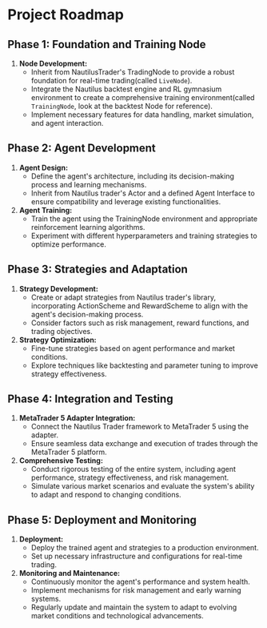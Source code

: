 # Project Roadmap

## **Phase 1: Foundation and Training Node**

1. **Node Development:**
   - Inherit from NautilusTrader's TradingNode to provide a robust foundation for real-time trading(called `LiveNode`).
   - Integrate the Nautilus backtest engine and RL gymnasium environment to create a comprehensive training environment(called `TrainingNode`, look at the backtest Node for reference).
   - Implement necessary features for data handling, market simulation, and agent interaction.

## **Phase 2: Agent Development**

1. **Agent Design:**
   - Define the agent's architecture, including its decision-making process and learning mechanisms.
   - Inherit from Nautilus trader's Actor and a defined Agent Interface to ensure compatibility and leverage existing functionalities.
2. **Agent Training:**
   - Train the agent using the TrainingNode environment and appropriate reinforcement learning algorithms.
   - Experiment with different hyperparameters and training strategies to optimize performance.

## **Phase 3: Strategies and Adaptation**

1. **Strategy Development:**
   - Create or adapt strategies from Nautilus trader's library, incorporating ActionScheme and RewardScheme to align with the agent's decision-making process.
   - Consider factors such as risk management, reward functions, and trading objectives.
2. **Strategy Optimization:**
   - Fine-tune strategies based on agent performance and market conditions.
   - Explore techniques like backtesting and parameter tuning to improve strategy effectiveness.

## **Phase 4: Integration and Testing**

1. **MetaTrader 5 Adapter Integration:**
   - Connect the Nautilus Trader framework to MetaTrader 5 using the adapter.
   - Ensure seamless data exchange and execution of trades through the MetaTrader 5 platform.
2. **Comprehensive Testing:**
   - Conduct rigorous testing of the entire system, including agent performance, strategy effectiveness, and risk management.
   - Simulate various market scenarios and evaluate the system's ability to adapt and respond to changing conditions.

## **Phase 5: Deployment and Monitoring**

1. **Deployment:**
   - Deploy the trained agent and strategies to a production environment.
   - Set up necessary infrastructure and configurations for real-time trading.
2. **Monitoring and Maintenance:**
   - Continuously monitor the agent's performance and system health.
   - Implement mechanisms for risk management and early warning systems.
   - Regularly update and maintain the system to adapt to evolving market conditions and technological advancements.
